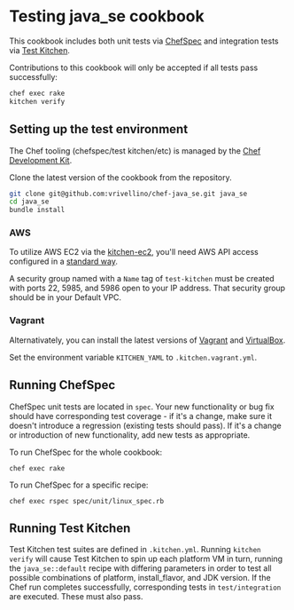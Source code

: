 # Testing java_se cookbook

This cookbook includes both unit tests via
[ChefSpec](https://github.com/sethvargo/chefspec) and integration tests
via [Test Kitchen](https://github.com/test-kitchen/test-kitchen).

Contributions to this cookbook will only be accepted if all tests pass
successfully:

```bash
chef exec rake
kitchen verify
```

## Setting up the test environment

The Chef tooling (chefspec/test kitchen/etc) is managed by the
[Chef Development Kit](http://downloads.getchef.com/chef-dk/).

Clone the latest version of the cookbook from the repository.

```bash
git clone git@github.com:vrivellino/chef-java_se.git java_se
cd java_se
bundle install
```

### AWS

To utilize AWS EC2 via the [kitchen-ec2](https://github.com/test-kitchen/kitchen-ec2/), you'll need AWS API access
configured in a [standard way](https://docs.aws.amazon.com/cli/latest/userguide/cli-chap-getting-started.html).

A security group named with a `Name` tag of `test-kitchen` must be created with ports 22, 5985, and 5986 open
to your IP address. That security group should be in your Default VPC.

### Vagrant

Alternativately, you can install the latest versions of
[Vagrant](http://www.vagrantup.com/downloads.html) and
[VirtualBox](https://www.virtualbox.org/wiki/Downloads).

Set the environment variable `KITCHEN_YAML` to `.kitchen.vagrant.yml`.

## Running ChefSpec

ChefSpec unit tests are located in `spec`.
Your new functionality or bug fix should have corresponding test
coverage - if it's a change, make sure it doesn't introduce a regression
(existing tests should pass). If it's a change or introduction of new
functionality, add new tests as appropriate.

To run ChefSpec for the whole cookbook:

`chef exec rake`

To run ChefSpec for a specific recipe:

`chef exec rspec spec/unit/linux_spec.rb`

## Running Test Kitchen

Test Kitchen test suites are defined in `.kitchen.yml`.
Running `kitchen verify` will cause Test Kitchen to spin up each
platform VM in turn, running the `java_se::default` recipe with
differing parameters in order to test all possible combinations of
platform, install_flavor, and JDK version. If the Chef run completes
successfully, corresponding tests in `test/integration` are executed.
These must also pass.
